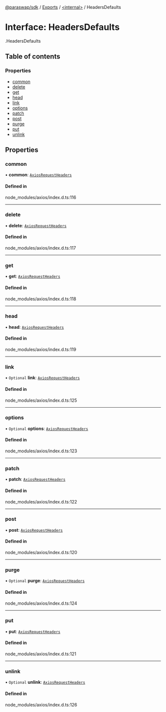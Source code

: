 [@paraswap/sdk](../README.md) / [Exports](../modules.md) / [<internal\>](../modules/internal_.md) / HeadersDefaults

# Interface: HeadersDefaults

[<internal>](../modules/internal_.md).HeadersDefaults

## Table of contents

### Properties

- [common](internal_.HeadersDefaults.md#common)
- [delete](internal_.HeadersDefaults.md#delete)
- [get](internal_.HeadersDefaults.md#get)
- [head](internal_.HeadersDefaults.md#head)
- [link](internal_.HeadersDefaults.md#link)
- [options](internal_.HeadersDefaults.md#options)
- [patch](internal_.HeadersDefaults.md#patch)
- [post](internal_.HeadersDefaults.md#post)
- [purge](internal_.HeadersDefaults.md#purge)
- [put](internal_.HeadersDefaults.md#put)
- [unlink](internal_.HeadersDefaults.md#unlink)

## Properties

### common

• **common**: [`AxiosRequestHeaders`](../modules/internal_.md#axiosrequestheaders)

#### Defined in

node_modules/axios/index.d.ts:116

___

### delete

• **delete**: [`AxiosRequestHeaders`](../modules/internal_.md#axiosrequestheaders)

#### Defined in

node_modules/axios/index.d.ts:117

___

### get

• **get**: [`AxiosRequestHeaders`](../modules/internal_.md#axiosrequestheaders)

#### Defined in

node_modules/axios/index.d.ts:118

___

### head

• **head**: [`AxiosRequestHeaders`](../modules/internal_.md#axiosrequestheaders)

#### Defined in

node_modules/axios/index.d.ts:119

___

### link

• `Optional` **link**: [`AxiosRequestHeaders`](../modules/internal_.md#axiosrequestheaders)

#### Defined in

node_modules/axios/index.d.ts:125

___

### options

• `Optional` **options**: [`AxiosRequestHeaders`](../modules/internal_.md#axiosrequestheaders)

#### Defined in

node_modules/axios/index.d.ts:123

___

### patch

• **patch**: [`AxiosRequestHeaders`](../modules/internal_.md#axiosrequestheaders)

#### Defined in

node_modules/axios/index.d.ts:122

___

### post

• **post**: [`AxiosRequestHeaders`](../modules/internal_.md#axiosrequestheaders)

#### Defined in

node_modules/axios/index.d.ts:120

___

### purge

• `Optional` **purge**: [`AxiosRequestHeaders`](../modules/internal_.md#axiosrequestheaders)

#### Defined in

node_modules/axios/index.d.ts:124

___

### put

• **put**: [`AxiosRequestHeaders`](../modules/internal_.md#axiosrequestheaders)

#### Defined in

node_modules/axios/index.d.ts:121

___

### unlink

• `Optional` **unlink**: [`AxiosRequestHeaders`](../modules/internal_.md#axiosrequestheaders)

#### Defined in

node_modules/axios/index.d.ts:126

